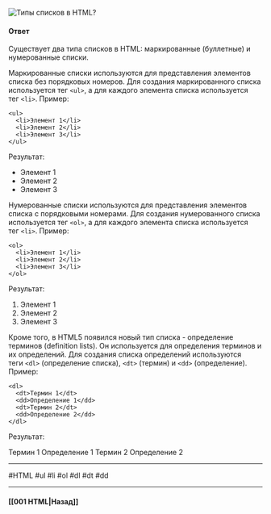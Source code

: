 ![Типы списков в HTML?](https://youtu.be/1eIRTdgzHtw?t=29)

#### Ответ

Существует два типа списков в HTML: маркированные (буллетные) и нумерованные списки.

Маркированные списки используются для представления элементов списка без порядковых номеров. Для создания маркированного списка используется тег `<ul>`, а для каждого элемента списка используется тег `<li>`. Пример:

```
<ul>
  <li>Элемент 1</li>
  <li>Элемент 2</li>
  <li>Элемент 3</li>
</ul>
```

Результат:
- Элемент 1
- Элемент 2
- Элемент 3

Нумерованные списки используются для представления элементов списка с порядковыми номерами. Для создания нумерованного списка используется тег `<ol>`, а для каждого элемента списка используется тег `<li>`. Пример:

```
<ol>
  <li>Элемент 1</li>
  <li>Элемент 2</li>
  <li>Элемент 3</li>
</ol>
```

Результат:
1. Элемент 1
2. Элемент 2
3. Элемент 3

Кроме того, в HTML5 появился новый тип списка - определение терминов (definition lists). Он используется для определения терминов и их определений. Для создания списка определений используются теги `<dl>` (определение списка), `<dt>` (термин) и `<dd>` (определение). Пример:

```
<dl>
  <dt>Термин 1</dt>
  <dd>Определение 1</dd>
  <dt>Термин 2</dt>
  <dd>Определение 2</dd>
</dl>
```

Результат:

Термин 1
Определение 1
Термин 2
Определение 2


___
#HTML #ul #li #ol #dl #dt #dd

___

#### [[001 HTML|Назад]]